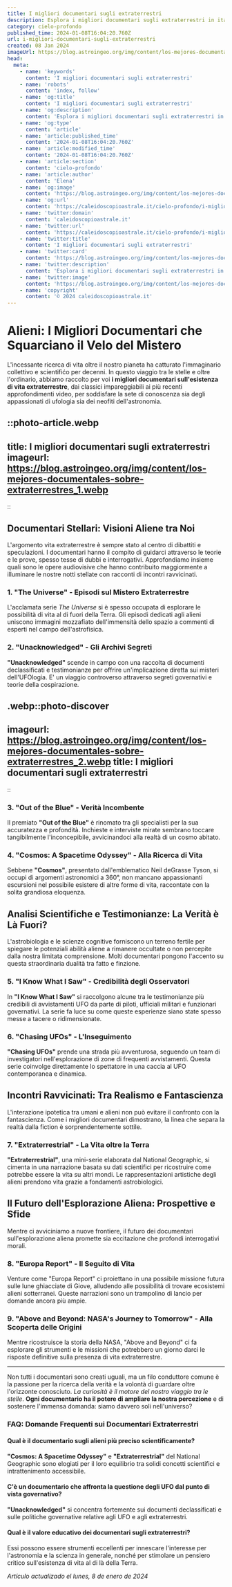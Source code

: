 ```yaml
---
title: I migliori documentari sugli extraterrestri
description: Esplora i migliori documentari sugli extraterrestri in italiano. Scopri verità nascoste e teorie affascinanti con la nostra top-list selezionata!
category: cielo-profondo
published_time: 2024-01-08T16:04:20.760Z
url: i-migliori-documentari-sugli-extraterrestri
created: 08 Jan 2024
imageUrl: https://blog.astroingeo.org/img/content/los-mejores-documentales-sobre-extraterrestres_1.webp
head:
  meta:
    - name: 'keywords'
      content: 'I migliori documentari sugli extraterrestri'
    - name: 'robots'
      content: 'index, follow'
    - name: 'og:title'
      content: 'I migliori documentari sugli extraterrestri'
    - name: 'og:description'
      content: 'Esplora i migliori documentari sugli extraterrestri in italiano. Scopri verità nascoste e teorie affascinanti con la nostra top-list selezionata!'
    - name: 'og:type'
      content: 'article'
    - name: 'article:published_time'
      content: '2024-01-08T16:04:20.760Z'
    - name: 'article:modified_time'
      content: '2024-01-08T16:04:20.760Z'
    - name: 'article:section'
      content: 'cielo-profondo'
    - name: 'article:author'
      content: 'Elena'
    - name: 'og:image'
      content: 'https://blog.astroingeo.org/img/content/los-mejores-documentales-sobre-extraterrestres_1.webp'
    - name: 'og:url'
      content: 'https://caleidoscopioastrale.it/cielo-profondo/i-migliori-documentari-sugli-extraterrestri'
    - name: 'twitter:domain'
      content: 'caleidoscopioastrale.it'
    - name: 'twitter:url'
      content: 'https://caleidoscopioastrale.it/cielo-profondo/i-migliori-documentari-sugli-extraterrestri'
    - name: 'twitter:title'
      content: 'I migliori documentari sugli extraterrestri'
    - name: 'twitter:card'
      content: 'https://blog.astroingeo.org/img/content/los-mejores-documentales-sobre-extraterrestres_1.webp'
    - name: 'twitter:description'
      content: 'Esplora i migliori documentari sugli extraterrestri in italiano. Scopri verità nascoste e teorie affascinanti con la nostra top-list selezionata!'
    - name: 'twitter:image'
      content: 'https://blog.astroingeo.org/img/content/los-mejores-documentales-sobre-extraterrestres_1.webp'
    - name: 'copyright'
      content: '© 2024 caleidoscopioastrale.it'
---
```

# **Alieni: I Migliori Documentari che Squarciano il Velo del Mistero**

L'incessante ricerca di vita oltre il nostro pianeta ha catturato l'immaginario collettivo e scientifićo per decenni. In questo viaggio tra le stelle e oltre l'ordinario, abbiamo raccolto per voi **i migliori documentari sull'esistenza di vita extraterrestre**, dai classici impareggiabili ai più recenti approfondimenti video, per soddisfare la sete di conoscenza sia degli appassionati di ufologia sia dei neofiti dell'astronomia.

::photo-article.webp
---
title: I migliori documentari sugli extraterrestri
imageurl: https://blog.astroingeo.org/img/content/los-mejores-documentales-sobre-extraterrestres_1.webp
---
::

## **Documentari Stellari: Visioni Aliene tra Noi**

L'argomento vita extraterrestre è sempre stato al centro di dibattiti e speculazioni. I documentari hanno il compito di guidarci attraverso le teorie e le prove, spesso tesse di dubbi e interrogativi. Approfondiamo insieme quali sono le opere audiovisive che hanno contribuito maggiormente a illuminare le nostre notti stellate con racconti di incontri ravvicinati.

### **1. "The Universe" - Episodi sul Mistero Extraterrestre**
L'acclamata serie *The Universe* si è spesso occupata di esplorare le possibilità di vita al di fuori della Terra. Gli episodi dedicati agli alieni uniscono immagini mozzafiato dell'immensità dello spazio a commenti di esperti nel campo dell'astrofisica.

### **2. "Unacknowledged" - Gli Archivi Segreti**
**"Unacknowledged"** scende in campo con una raccolta di documenti declassificati e testimonianze per offrire un'implicazione diretta sui misteri dell'UFOlogia. E' un viaggio controverso attraverso segreti governativi e teorie della cospirazione.

.webp::photo-discover
---
imageurl: https://blog.astroingeo.org/img/content/los-mejores-documentales-sobre-extraterrestres_2.webp
title: I migliori documentari sugli extraterrestri
---
::

### **3. "Out of the Blue" - Verità Incombente**
Il premiato **"Out of the Blue"** è rinomato tra gli specialisti per la sua accuratezza e profondità. Inchieste e interviste mirate sembrano toccare tangibilmente l'inconcepibile, avvicinandoci alla realtà di un cosmo abitato.

### **4. "Cosmos: A Spacetime Odyssey" - Alla Ricerca di Vita**
Sebbene **"Cosmos"**, presentato dall'emblematico Neil deGrasse Tyson, si occupi di argomenti astronomici a 360°, non mancano appassionanti escursioni nel possibile esistere di altre forme di vita, raccontate con la solita grandiosa eloquenza.

## **Analisi Scientifiche e Testimonianze: La Verità è Là Fuori?**

L'astrobiologia e le scienze cognitive forniscono un terreno fertile per spiegare le potenziali abilità aliene a rimanere occultate o non percepite dalla nostra limitata comprensione. Molti documentari pongono l'accento su questa straordinaria dualità tra fatto e finzione.

### **5. "I Know What I Saw" - Credibilità degli Osservatori**
In **"I Know What I Saw"** si raccolgono alcune tra le testimonianze più credibili di avvistamenti UFO da parte di piloti, ufficiali militari e funzionari governativi. La serie fa luce su come queste esperienze siano state spesso messe a tacere o ridimensionate.

### **6. "Chasing UFOs" - L'Inseguimento**
**"Chasing UFOs"** prende una strada più avventurosa, seguendo un team di investigatori nell'esplorazione di zone di frequenti avvistamenti. Questa serie coinvolge direttamente lo spettatore in una caccia al UFO contemporanea e dinamica.

## **Incontri Ravvicinati: Tra Realismo e Fantascienza**

L'interazione ipotetica tra umani e alieni non può evitare il confronto con la fantascienza. Come i migliori documentari dimostrano, la linea che separa la realtà dalla fiction è sorprendentemente sottile.

### **7. "Extraterrestrial" - La Vita oltre la Terra**
**"Extraterrestrial"**, una mini-serie elaborata dal National Geographic, si cimenta in una narrazione basata su dati scientifici per ricostruire come potrebbe essere la vita su altri mondi. Le rappresentazioni artistiche degli alieni prendono vita grazie a fondamenti astrobiologici.

## **Il Futuro dell'Esplorazione Aliena: Prospettive e Sfide**

Mentre ci avviciniamo a nuove frontiere, il futuro dei documentari sull'esplorazione aliena promette sia eccitazione che profondi interrogativi morali.

### **8. "Europa Report" - Il Seguito di Vita**
Venture come "Europa Report" ci proiettano in una possibile missione futura sulle lune ghiacciate di Giove, alludendo alle possibilità di trovare ecosistemi alieni sotterranei. Queste narrazioni sono un trampolino di lancio per domande ancora più ampie.

### **9. "Above and Beyond: NASA's Journey to Tomorrow" - Alla Scoperta delle Origini**
Mentre ricostruisce la storia della NASA, "Above and Beyond" ci fa esplorare gli strumenti e le missioni che potrebbero un giorno darci le risposte definitive sulla presenza di vita extraterrestre.

---

Non tutti i documentari sono creati uguali, ma un filo conduttore comune è la passione per la ricerca della verità e la volontà di guardare oltre l'orizzonte conosciuto. *La curiosità è il motore del nostro viaggio tra le stelle*. **Ogni documentario ha il potere di ampliare la nostra percezione** e di sostenere l'immensa domanda: siamo davvero soli nell'universo?

### **FAQ: Domande Frequenti sui Documentari Extraterrestri**

#### **Qual è il documentario sugli alieni più preciso scientificamente?**
**"Cosmos: A Spacetime Odyssey"** e **"Extraterrestrial"** del National Geographic sono elogiati per il loro equilibrio tra solidi concetti scientifici e intrattenimento accessibile.

#### **C'è un documentario che affronta la questione degli UFO dal punto di vista governativo?**
**"Unacknowledged"** si concentra fortemente sui documenti declassificati e sulle politiche governative relative agli UFO e agli extraterrestri.

#### **Qual è il valore educativo dei documentari sugli extraterrestri?**
Essi possono essere strumenti eccellenti per innescare l'interesse per l'astronomia e la scienza in generale, nonché per stimolare un pensiero critico sull'esistenza di vita al di là della Terra.

_Artículo actualizado el lunes, 8 de enero de 2024_